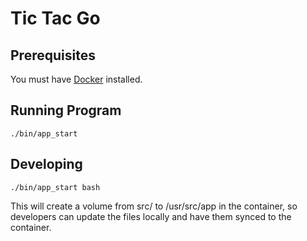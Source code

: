# Tic Tac Go

## Prerequisites

You must have [Docker](https://docs.docker.com/get-docker/) installed.

## Running Program

```
./bin/app_start
```

## Developing

```
./bin/app_start bash
```

This will create a volume from src/ to /usr/src/app in the container, so developers can update the files locally and have them synced to the container.
